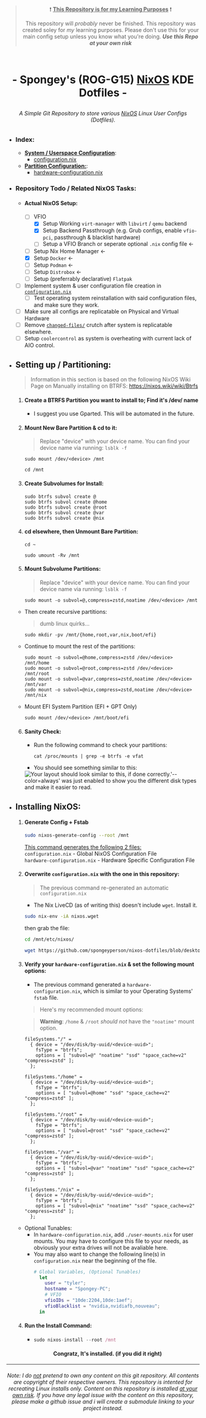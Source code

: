 > <p align=center> ❗ <u><b>This Repository is for my Learning Purposes</u></b> ❗ </p>
> <p align=center> This repository will <i>probably</i> never be finished. This repository was created soley for <i>my</i> learning purposes. Please don't use this for your main config setup unless you know what you're doing. <i><b>Use this Repo at your own risk</b></i></p>
<br>

# <p align=center>- Spongey's (ROG-G15) <u>NixOS</u> KDE Dotfiles -
###### <p align=center> A Simple Git Repository to store various <u>NixOS</u> Linux User Configs (Dotfiles).

- ### Index:
    - <u><b>System / Userspace Configuration</b></u>:
        - [configuration.nix](./etc/nixos/configuration.nix)
    - <u><b>Partition Configuration:</b></u>:
        - [hardware-configuration.nix](./etc/nixos/hardware-configuration.nix)


- ### Repository Todo / Related NixOS Tasks:
  - #### Actual NixOS Setup:
    - [ ] VFIO
      - [x] Setup Working `virt-manager` with `libvirt` / `qemu` backend
      - [x] Setup Backend Passthrough (e.g. Grub configs, enable `vfio-pci`, passthrough & blacklist hardware)
      - [ ] Setup a VFIO Branch or seperate optional `.nix` config file <-
    - [ ] Setup Nix Home Manager <- 
    - [x] Setup `Docker` <-
    - [ ] Setup `Podman` <- 
    - [ ] Setup `Distrobox` <-
    - [ ] Setup (preferrably declarative) `Flatpak` 
  - [ ] Implement system & user configuration file creation in [`configuration.nix`](./etc/nixos/configuration.nix)
    - [ ] Test operating system reinstallation with said configuration files, and make sure they work.
  - [ ] Make sure all configs are replicatable on Physical and Virtual Hardware
  - [ ] Remove [`changed-files/`](./changed-files/) crutch after system is replicatable elsewhere.
  - [ ] Setup `coolercontrol` as system is overheating with current lack of AIO control.

- ## Setting up / Partitioning:
    > Information in this section is based on the following NixOS Wiki Page on Manually installing on BTRFS: https://nixos.wiki/wiki/Btrfs 
    1) #### Create a BTRFS Partition you want to install to; Find it's /dev/<device> name
        - I suggest you use Gparted. This will be automated in the future.

    2) #### Mount New Bare Partition & cd to it:
        > Replace "device" with your device name. You can find your device name via running: `lsblk -f` 
        ```
        sudo mount /dev/<device> /mnt
        ```
        ```
        cd /mnt
        ```
    3) #### Create Subvolumes for Install:
        ```
        sudo btrfs subvol create @
        sudo btrfs subvol create @home
        sudo btrfs subvol create @root
        sudo btrfs subvol create @var
        sudo btrfs subvol create @nix
        ```
    4) #### cd elsewhere, then Unmount Bare Partition:
        ```
        cd ~
        ```

        ```
        sudo umount -Rv /mnt
        ```

    5) #### Mount Subvolume Partitions:
        > Replace "device" with your device name. You can find your device name via running: `lsblk -f` 

        ```
        sudo mount -o subvol=@,compress=zstd,noatime /dev/<device> /mnt
        ```
    - Then create recursive partitions:
        > dumb linux quirks...
        ```
        sudo mkdir -pv /mnt/{home,root,var,nix,boot/efi}
        ```
    - Continue to mount the rest of the partitions:
        ```
        sudo mount -o subvol=@home,compress=zstd /dev/<device> /mnt/home
        sudo mount -o subvol=@root,compress=zstd /dev/<device> /mnt/root
        sudo mount -o subvol=@var,compress=zstd,noatime /dev/<device> /mnt/var
        sudo mount -o subvol=@nix,compress=zstd,noatime /dev/<device> /mnt/nix
        ``` 
    - Mount EFI System Partition (EFI + GPT Only)
        ```
        sudo mount /dev/<device> /mnt/boot/efi
        ```
    6) #### Sanity Check:
        - Run the following command to check your partitions:
          ```
          cat /proc/mounts | grep -e btrfs -e vfat
          ```
        - You should see something similar to this:
        <img src="https://github.com/spongeyperson/nixos-dotfiles/assets/28176188/95de4518-393f-4fe0-8a85-7f5ae4acf5b5" title="Your layout should look similar to this, if done correctly.'--color=always' was just enabled to show you the different disk types and make it easier to read.">

- ## Installing NixOS:
    1) #### Generate Config + Fstab
        ```sh
        sudo nixos-generate-config --root /mnt
        ```
        <u>This command generates the following 2 files:</u><br>
        `configuration.nix` - Global NixOS Configuration File<br>
        `hardware-configuration.nix` - Hardware Specific Configuration File<br>
    2) #### Overwrite `configuration.nix` with the one in this repository:
        > The previous command re-generated an automatic `configuration.nix`
        - The Nix LiveCD (as of writing this) doesn't include `wget`. Install it.
        ```sh
        sudo nix-env -iA nixos.wget
        ```
        then grab the file:
        ```sh
        cd /mnt/etc/nixos/
        ```
        ```sh
        wget https://github.com/spongeyperson/nixos-dotfiles/blob/desktop/etc/nixos/configuration.nix
        ```
    3) #### Verify your `hardware-configuration.nix` & set the following mount options:
        - The previous command generated a `hardware-configuration.nix`, which is similar to your Operating Systems' `fstab` file.
        
        > Here's my recommended mount options:

        > **Warning**: `/home` & `/root` <i>should not</i> have the `"noatime"` mount option.
        ```
        fileSystems."/" =
          { device = "/dev/disk/by-uuid/<device-uuid>";
            fsType = "btrfs";
            options = [ "subvol=@" "noatime" "ssd" "space_cache=v2" "compress=zstd" ];
          };

        fileSystems."/home" =
          { device = "/dev/disk/by-uuid/<device-uuid>";
            fsType = "btrfs";
            options = [ "subvol=@home" "ssd" "space_cache=v2" "compress=zstd" ];
          };

        fileSystems."/root" =
          { device = "/dev/disk/by-uuid/<device-uuid>";
            fsType = "btrfs";
            options = [ "subvol=@root" "ssd" "space_cache=v2" "compress=zstd" ];
          };

        fileSystems."/var" =
          { device = "/dev/disk/by-uuid/<device-uuid>";
            fsType = "btrfs";
            options = [ "subvol=@var" "noatime" "ssd" "space_cache=v2" "compress=zstd" ];
          };

        fileSystems."/nix" =
          { device = "/dev/disk/by-uuid/<device-uuid>";
            fsType = "btrfs";
            options = [ "subvol=@nix" "noatime" "ssd" "space_cache=v2" "compress=zstd" ];
          };
        ```
    - Optional Tunables:
        - In `hardware-configuration.nix`, add `./user-mounts.nix` for user mounts. You may have to configure this file to your needs, as obviously your extra drives will not be avaliable here.
        - You may also want to change the following line(s) in `configuration.nix` near the beginning of the file.
          ```nix
          # Global Variables, (Optional Tunables)
            let
              user = "tyler";
              hostname = "Spongey-PC";
              # VFIO
              vfioIDs = "10de:2204,10de:1aef";
              vfioBlacklist = "nvidia,nvidiafb,nouveau";
            in
          ```
  4) #### Run the Install Command:
      - ```nix
        sudo nixos-install --root /mnt
        ```
  #### <center>Congratz, It's installed. (if you did it right)</center>

---
###### <p align=center> Note: I do <ins>not</ins> pretend to own any content on this git repository. All contents are copyright of their respective owners. This repository is intented for recreating Linux installs only. Content on this repository is installed <ins>at your own risk</ins>. If you have any legal issue with the content on this repository, please make a github issue and i will create a submodule linking to your project instead.</p>
